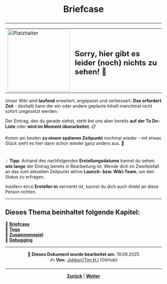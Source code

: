 # <p align="center">Briefcase</p>
<!-- neue Aufteilung / neue Inhalte in Planung -->

---

<div align="center">
  <table>
    <tr>
      <td>
        <img src="https://github.com/user-attachments/assets/69b70f12-916c-4167-8920-c6055f5903d5" alt="Platzhalter" width="200">
      </td>
      <td>
        <h2>Sorry, hier gibt es leider (noch) nichts zu sehen! 👀</h2>
      </td>
    </tr>
  </table>
</div>

Unser Wiki wird **laufend** erweitert, angepasst und verbessert. **Das erfordert Zeit** - deshalb kann der ein oder andere geplante Inhalt manchmal nicht sofort umgesetzt werden.

Der Eintrag, den du gerade siehst, steht bei uns aber bereits **auf der To Do-Liste** oder **wird im Moment überarbeitet**. 📋

Komm am besten **zu einem späteren Zeitpunkt** nochmal wieder - mit etwas Glück sieht es hier dann schon wieder ganz anders aus. 🚀

#

💡 **Tipp**: Anhand des nachfolgenden **Erstellungsdatums** kannst du sehen, **wie lange** der Eintrag bereits in Bearbeitung ist. Wende dich im Zweifelsfall an das zum aktuellen Zeitpunkt aktive **Launch- bzw. Wiki-Team**, um den Status zu erfragen.

Insofern ein:e **Ersteller:in** vermerkt ist, kannst du dich auch direkt an diese Person richten.


---

**Dieses Thema beinhaltet folgende Kapitel:**
---

🔹 [**Briefcase**](/docs/06-entwicklung/01-dokumentation/README.md)<br>
🔹 [**Toga**](/docs/06-entwicklung/02-clean_architecture/README.md) <br>
🔹 [**Zusammenspiel**](/docs/06-entwicklung/02-clean_architecture/README.md) <br>
🔹 [**Debugging**](/docs/06-entwicklung/02-clean_architecture/README.md) <br>

---

<p align="center">
📅 <strong>Dieses Dokument wurde bearbeitet am:</strong> 19.09.2025
<br>
✍️ <strong>Von:</strong> <a href="https://github.com/johkori">Johkori(Tim H.)</a> (GitHub)
</p>

---

<p align="center">
<a href="/docs/06-entwicklung/06-frameworks/02-briefcase_und_toga/README.md"><strong>Zurück</strong></a> | 
<a href="/docs/06-entwicklung/06-frameworks/02-briefcase_und_toga/02-toga/README.md"><strong>Weiter</strong></a>
</p>
